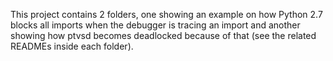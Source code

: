 This project contains 2 folders, one showing an example on how Python 2.7 blocks all imports when the debugger is tracing an import and another showing how ptvsd becomes deadlocked because of that (see the related READMEs inside each folder).